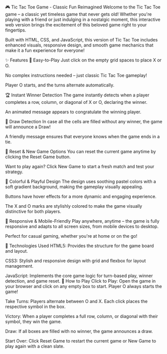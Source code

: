 🎮 Tic Tac Toe Game - Classic Fun Reimagined
Welcome to the Tic Tac Toe game – a classic yet timeless game that never gets old! Whether you're playing with a friend or just indulging in a nostalgic moment, this interactive web version brings the excitement of this beloved game right to your fingertips.

Built with HTML, CSS, and JavaScript, this version of Tic Tac Toe includes enhanced visuals, responsive design, and smooth game mechanics that make it a fun experience for everyone!

✨ Features
🔄 Easy-to-Play
Just click on the empty grid spaces to place X or O.

No complex instructions needed – just classic Tic Tac Toe gameplay!

Player O starts, and the turns alternate automatically.

🏆 Instant Winner Detection
The game instantly detects when a player completes a row, column, or diagonal of X or O, declaring the winner.

An animated message appears to congratulate the winning player.

🎉 Draw Detection
In case all the cells are filled without any winner, the game will announce a Draw!

A friendly message ensures that everyone knows when the game ends in a tie.

🔄 Reset & New Game Options
You can reset the current game anytime by clicking the Reset Game button.

Want to play again? Click New Game to start a fresh match and test your strategy.

🌟 Colorful & Playful Design
The design uses soothing pastel colors with a soft gradient background, making the gameplay visually appealing.

Buttons have hover effects for a more dynamic and engaging experience.

The X and O marks are stylishly colored to make the game visually distinctive for both players.

📱 Responsive & Mobile-Friendly
Play anywhere, anytime – the game is fully responsive and adapts to all screen sizes, from mobile devices to desktop.

Perfect for casual gaming, whether you're at home or on the go!

🔧 Technologies Used
HTML5: Provides the structure for the game board and layout.

CSS3: Stylish and responsive design with grid and flexbox for layout management.

JavaScript: Implements the core game logic for turn-based play, winner detection, and game reset.
📝 How to Play
Click to Play: Open the game in your browser and click on any empty box to start. Player O always starts the game!

Take Turns: Players alternate between O and X. Each click places the respective symbol in the box.

Victory: When a player completes a full row, column, or diagonal with their symbol, they win the game.

Draw: If all boxes are filled with no winner, the game announces a draw.

Start Over: Click Reset Game to restart the current game or New Game to play again with a clean slate.

